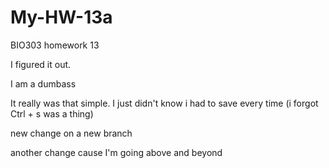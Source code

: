 # My-HW-13a
BIO303 homework 13

I figured it out. 

I am a dumbass 

It really was that simple. I just didn't know i had to save every time (i forgot Ctrl + s was a thing)

new change on a new branch

another change cause I'm going above and beyond
